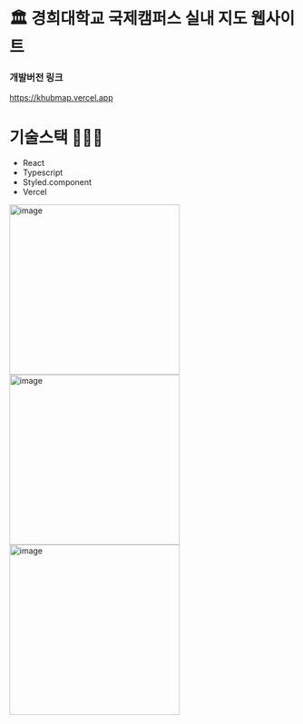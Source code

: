 
# 🏛 경희대학교 국제캠퍼스 실내 지도 웹사이트


### 개발버전 링크 
https://khubmap.vercel.app

# 기술스택 👨🏻‍💻

- React
- Typescript
- Styled.component
- Vercel

<img width="300" alt="image" src="https://github.com/YesHyeon/khu-map-site/assets/81014501/71ba36af-95ff-4d7f-b868-2488de8464e2">


<img width="300" alt="image" src="https://github.com/YesHyeon/khu-map-site/assets/81014501/ed444bf9-c489-4d92-bac1-685bee3cace3">

<img width="300" alt="image" src="https://github.com/YesHyeon/khu-map-site/assets/81014501/a5d4c37c-1720-4250-b9f3-234a4b282ff8">

